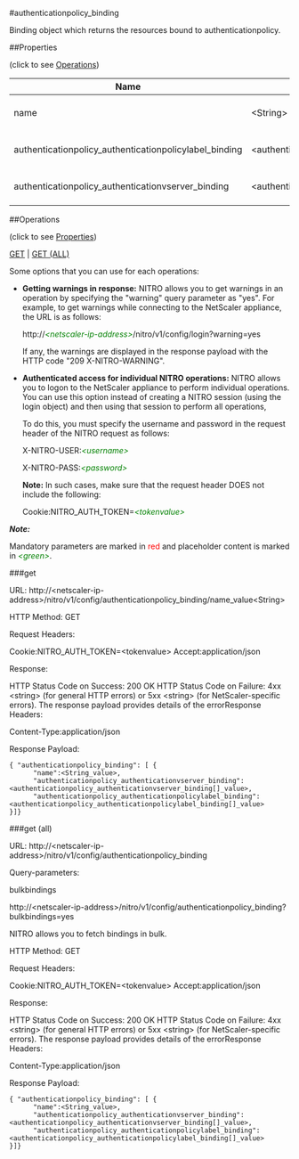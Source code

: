 #authenticationpolicy_binding

Binding object which returns the resources bound to authenticationpolicy.


##Properties 
<span>(click to see [Operations](#operations))</span>


<table><thead><tr><th>Name</th><th> Data Type</th><th> Permissions</th><th>Description</th></tr></thead><tbody><tr><td>name</td><td>&lt;String></td><td>Read-write</td><td>Name of the advance authentication policy.&lt;br>Minimum length = 1</td><tr><tr><td>authenticationpolicy_authenticationpolicylabel_binding</td><td>&lt;authenticationpolicy_authenticationpolicylabel_binding[]></td><td>Read-only</td><td>authenticationpolicylabel that can be bound to authenticationpolicy.</td><tr><tr><td>authenticationpolicy_authenticationvserver_binding</td><td>&lt;authenticationpolicy_authenticationvserver_binding[]></td><td>Read-only</td><td>authenticationvserver that can be bound to authenticationpolicy.</td><tr></tbody></table>
##Operations 
<span>(click to see [Properties](#properties))</span>


[GET](#get) | [GET (ALL)](#get-(all))


Some options that you can use for each operations:
<ul><li><p><b>Getting warnings in response:</b> NITRO allows you to get warnings in an operation by specifying the "warning" query parameter as "yes". For example, to get warnings while connecting to the NetScaler appliance, the URL is as follows:</p><p>http://<span style="color:green;font-style:italic;">&lt;netscaler-ip-address&gt;</span>/nitro/v1/config/login?warning=yes</p><p>If any, the warnings are displayed in the response payload with the HTTP code "209 X-NITRO-WARNING".</p></li><li><p><b>Authenticated access for individual NITRO operations:</b> NITRO allows you to logon to the NetScaler appliance to perform individual operations. You can use this option instead of creating a NITRO session (using the login object) and then using that session to perform all operations,</p><p>To do this, you must specify the username and password in the request header of the NITRO request as follows:</p><p>X-NITRO-USER:<span style="color:green;font-style:italic;">&lt;username&gt;</span></p><p>X-NITRO-PASS:<span style="color:green;font-style:italic;">&lt;password&gt;</span></p><p><b>Note:</b> In such cases, make sure that the request header DOES not include the following:</p><p>Cookie:NITRO_AUTH_TOKEN=<span style="color:green;font-style:italic;">&lt;tokenvalue&gt;</span></p></li></ul>



***Note:*** 
Mandatory parameters are marked in <span style="color:#FF0000;">red</span> and placeholder content is marked in <span style="color:green;font-style:italic">&lt;green&gt;</span>.

###get



URL: http://&lt;netscaler-ip-address&gt;/nitro/v1/config/authenticationpolicy_binding/name_value&lt;String&gt;
HTTP Method: GET
Request Headers:

Cookie:NITRO_AUTH_TOKEN=&lt;tokenvalue&gt;Accept:application/json

Response:
HTTP Status Code on Success: 200 OKHTTP Status Code on Failure: 4xx &lt;string&gt; (for general HTTP errors) or 5xx &lt;string&gt; (for NetScaler-specific errors). The response payload provides details of the errorResponse Headers:

Content-Type:application/json

Response Payload: ```{ "authenticationpolicy_binding": [ {      "name":<String_value>,      "authenticationpolicy_authenticationvserver_binding":<authenticationpolicy_authenticationvserver_binding[]_value>,      "authenticationpolicy_authenticationpolicylabel_binding":<authenticationpolicy_authenticationpolicylabel_binding[]_value>}]}```



###get (all)



URL: http://&lt;netscaler-ip-address&gt;/nitro/v1/config/authenticationpolicy_binding
Query-parameters:
bulkbindings
http://&lt;netscaler-ip-address&gt;/nitro/v1/config/authenticationpolicy_binding?bulkbindings=yes
NITRO allows you to fetch bindings in bulk.



HTTP Method: GET
Request Headers:

Cookie:NITRO_AUTH_TOKEN=&lt;tokenvalue&gt;Accept:application/json

Response:
HTTP Status Code on Success: 200 OKHTTP Status Code on Failure: 4xx &lt;string&gt; (for general HTTP errors) or 5xx &lt;string&gt; (for NetScaler-specific errors). The response payload provides details of the errorResponse Headers:

Content-Type:application/json

Response Payload: ```{ "authenticationpolicy_binding": [ {      "name":<String_value>,      "authenticationpolicy_authenticationvserver_binding":<authenticationpolicy_authenticationvserver_binding[]_value>,      "authenticationpolicy_authenticationpolicylabel_binding":<authenticationpolicy_authenticationpolicylabel_binding[]_value>}]}```




